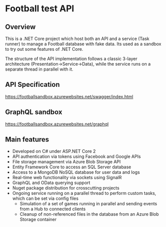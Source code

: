 # Football test API

## Overview
This is a .NET Core project which host both an API and a service (Task runner) to manage a Football database with fake data.
Its used as a sandbox to try out some features of .NET Core.

The structure of the API implementation follows a classic 3-layer architecture (Presentation->Service->Data), while the service runs
on a separate thread in parallel with it.

## API Specification
https://footballsandbox.azurewebsites.net/swagger/index.html

## GraphQL sandbox
https://footballsandbox.azurewebsites.net/graphql

## Main features

* Developed on C# under ASP.NET Core 2
* API authentication via tokens using Facebook and Google APIs
* File storage management via Azure Blob Storage API
* Entity Framework Core to access an SQL Server database
* Access to a MongoDB NoSQL database for user data and logs
* Real-time web functionality via sockets using SignalR
* GraphQL and OData querying support
* Nuget package distribution for crosscutting projects
* Ongoing service running on a parallel thread to perform custom tasks, which can be set via config files
  * Simulation of a set of games running in parallel and sending events from a Hub to connected clients
  * Cleanup of non-referenced files in the database from an Azure Blob Storage container
